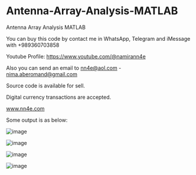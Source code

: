 # Antenna-Array-Analysis-MATLAB
Antenna Array Analysis MATLAB

You can buy this code by contact me in WhatsApp, Telegram and iMessage with +989360703858

Youtube Profile: https://www.youtube.com/@namirann4e

Also you can send an email to nn4e@aol.com - nima.aberomand@gmail.com

Source code is available for sell.

Digital currency transactions are accepted.

www.nn4e.com

Some output is as below:

![image](https://github.com/user-attachments/assets/fecc304e-11fa-4702-9709-1c221165d00e)

![image](https://github.com/user-attachments/assets/2839fb98-af5a-4ecd-8fd2-e024b1e2c9b5)

![image](https://github.com/user-attachments/assets/9bb0b8a5-8486-4793-b930-b22b5498b9bc)

![image](https://github.com/user-attachments/assets/5ad1fd58-d2c5-4698-b182-ecddbd7010e4)
